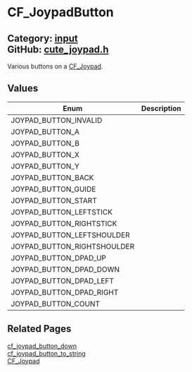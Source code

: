 [](../header.md ':include')

# CF_JoypadButton

Category: [input](/api_reference?id=input)  
GitHub: [cute_joypad.h](https://github.com/RandyGaul/cute_framework/blob/master/include/cute_joypad.h)  
---

Various buttons on a [CF_Joypad](/input/cf_joypad.md).

## Values

Enum | Description
--- | ---
JOYPAD_BUTTON_INVALID | 
JOYPAD_BUTTON_A | 
JOYPAD_BUTTON_B | 
JOYPAD_BUTTON_X | 
JOYPAD_BUTTON_Y | 
JOYPAD_BUTTON_BACK | 
JOYPAD_BUTTON_GUIDE | 
JOYPAD_BUTTON_START | 
JOYPAD_BUTTON_LEFTSTICK | 
JOYPAD_BUTTON_RIGHTSTICK | 
JOYPAD_BUTTON_LEFTSHOULDER | 
JOYPAD_BUTTON_RIGHTSHOULDER | 
JOYPAD_BUTTON_DPAD_UP | 
JOYPAD_BUTTON_DPAD_DOWN | 
JOYPAD_BUTTON_DPAD_LEFT | 
JOYPAD_BUTTON_DPAD_RIGHT | 
JOYPAD_BUTTON_COUNT | 

## Related Pages

[cf_joypad_button_down](/input/cf_joypad_button_down.md)  
[cf_joypad_button_to_string](/input/cf_joypad_button_to_string.md)  
[CF_Joypad](/input/cf_joypad.md)  
